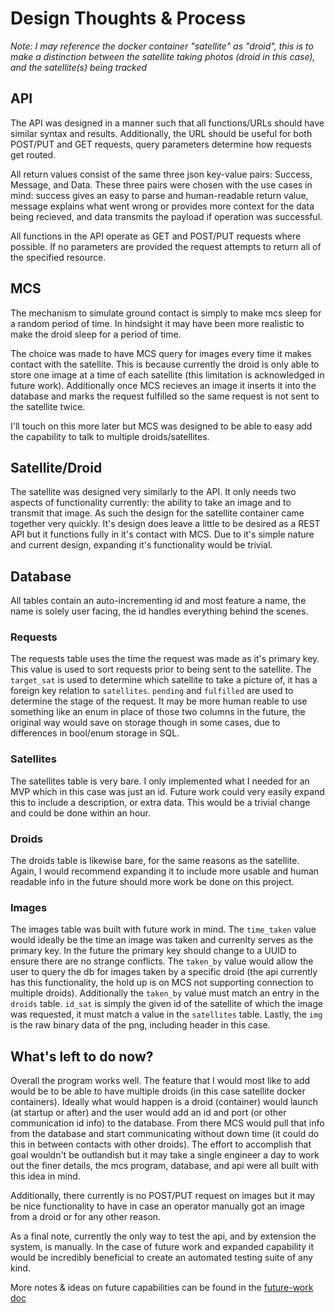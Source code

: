 # Design Thoughts & Process

*Note: I may reference the docker container "satellite" as "droid", this is to make a distinction between the satellite taking photos (droid in this case), and the satellite(s) being tracked*  

## API

The API was designed in a manner such that all functions/URLs should have similar syntax and results. Additionally, the URL should be useful for both POST/PUT and GET requests, query parameters determine how requests get routed.  

All return values consist of the same three json key-value pairs: Success, Message, and Data.  These three pairs were chosen with the use cases in mind: success gives an easy to parse and human-readable return value, message explains what went wrong or provides more context for the data being recieved, and data transmits the payload if operation was successful.  

All functions in the API operate as GET and POST/PUT requests where possible.  If no parameters are provided the request attempts to return all of the specified resource.  

## MCS

The mechanism to simulate ground contact is simply to make mcs sleep for a random period of time.  In hindsight it may have been more realistic to make the droid sleep for a period of time.  

The choice was made to have MCS query for images every time it makes contact with the satellite. This is because currently the droid is only able to store one image at a time of each satellite (this limitation is acknowledged in future work). Additionally once MCS recieves an image it inserts it into the database and marks the request fulfilled so the same request is not sent to the satellite twice.  

I'll touch on this more later but MCS was designed to be able to easy add the capability to talk to multiple droids/satellites.  

## Satellite/Droid

The satellite was designed very similarly to the API.  It only needs two aspects of functionality currently: the ability to take an image and to transmit that image. As such the design for the satellite container came together very quickly. It's design does leave a little to be desired as a REST API but it functions fully in it's contact with MCS. Due to it's simple nature and current design, expanding it's functionality would be trivial.  

## Database

All tables contain an auto-incrementing id and most feature a name, the name is solely user facing, the id handles everything behind the scenes.

### Requests

The requests table uses the time the request was made as it's primary key.  This value is used to sort requests prior to being sent to the satellite.  The `target_sat` is used to determine which satellite to take a picture of, it has a foreign key relation to `satellites`. `pending` and `fulfilled` are used to determine the stage of the request.  It may be more human reable to use something like an enum in place of those two columns in the future, the original way would save on storage though in some cases, due to differences in bool/enum storage in SQL. 

### Satellites

The satellites table is very bare.  I only implemented what I needed for an MVP which in this case was just an id.  Future work could very easily expand this to include a description, or extra data.  This would be a trivial change and could be done within an hour.  

### Droids

The droids table is likewise bare, for the same reasons as the satellite. Again, I would recommend expanding it to include more usable and human readable info in the future should more work be done on this project.  

### Images

The images table was built with future work in mind.  The `time_taken` value would ideally be the time an image was taken and currenlty serves as the primary key. In the future the primary key should change to a UUID to ensure there are no strange conflicts.  The `taken_by` value would allow the user to query the db for images taken by a specific droid (the api currently has this functionality, the hold up is on MCS not supporting connection to multiple droids). Additionally the `taken_by` value must match an entry in the `droids` table. `id_sat` is simply the given id of the satellite of which the image was requested, it must match a value in the `satellites` table. Lastly, the `img` is the raw binary data of the png, including header in this case.  

## What's left to do now?

Overall the program works well. The feature that I would most like to add would be to be able to have multiple droids (in this case satellite docker containers). Ideally what would happen is a droid (container) would launch (at startup or after) and the user would add an id and port (or other communication id info) to the database. From there MCS would pull that info from the database and start communicating without down time (it could do this in between contacts with other droids). The effort to accomplish that goal wouldn't be outlandish but it may take a single engineer a day to work out the finer details, the mcs program, database, and api were all built with this idea in mind.  

Additionally, there currently is no POST/PUT request on images but it may be nice functionality to have in case an operator manually got an image from a droid or for any other reason.  

As a final note, currently the only way to test the api, and by extension the system, is manually. In the case of future work and expanded capability it would be incredibly beneficial to create an automated testing suite of any kind.  

More notes & ideas on future capabilities can be found in the [future-work doc](/docs/future-work.md)  
